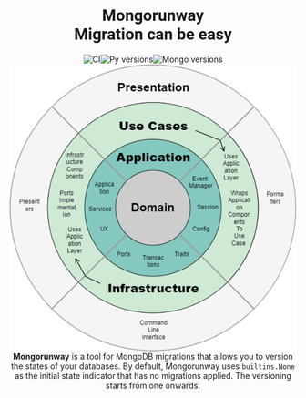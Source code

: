 <head>
    <title>Mongorunway</title>
    <style>
        /* Set a gradient background */
        .gradient-heading {
            -webkit-background-clip: text;
            font-family: 'Roboto', sans-serif;
            text-align: center; /* Centered horizontally */
        }
    </style>
    <link href="https://fonts.googleapis.com/css2?family=Roboto:wght@400&display=swap" rel="stylesheet">
</head>


<head>
    <title>Centered Shield.io Icons</title>
<style>
    /* Center the icons horizontally */
    .centered-icons {
        display: flex;
        justify-content: center;
    }

    /* Add margin to the icons */
    .centered-icons .icon {
        margin: 10px;
    }
</style>
</head>
<body>
    <h1 class="gradient-heading" align="center">Mongorunway<br>Migration can be easy</h1>
    <div class="centered-icons">
        <div class="icon">
            <img src="https://img.shields.io/github/actions/workflow/status/Animatea/mongorunway/main.yml?style=flat" alt="CI">
        </div>
        <div class="icon">
            <img src="https://img.shields.io/pypi/pyversions/mongorunway" alt="Py versions">
        </div>
        <div class="icon">
            <img src="https://img.shields.io/badge/mongodb-4.2 | 4.4 | 5.0 | 6.0-brightgreen" alt="Mongo versions">
        </div>
    </div>
</body>

<style>
    /* Create a blurry image effect */
    .blurry-image {
        display: flex;
        justify-content: center;
        align-items: center;
        position: relative;
    }

    /* Apply the blur effect to the background image */
    .blurry-image::before {
        content: "";
        position: absolute;
        top: 0;
        left: 0;
        right: 0;
        bottom: 0;
        background: url("assets/project-structure-stakeholder-circle-map.png") center center no-repeat;
        background-size: cover;
        filter: blur(10px);
        opacity: 0.8;
        z-index: -1;
    }
</style>

<div class="blurry-image">
    <img src="assets/project-structure-stakeholder-circle-map.png" alt="Image">
</div>

<div align="center">
    <strong>Mongorunway</strong> is a tool for MongoDB migrations that allows you to version the states of your 
    databases. By default, Mongorunway uses <code>builtins.None</code> as the initial state indicator that 
    has no migrations applied. The versioning starts from one onwards.
</div>
